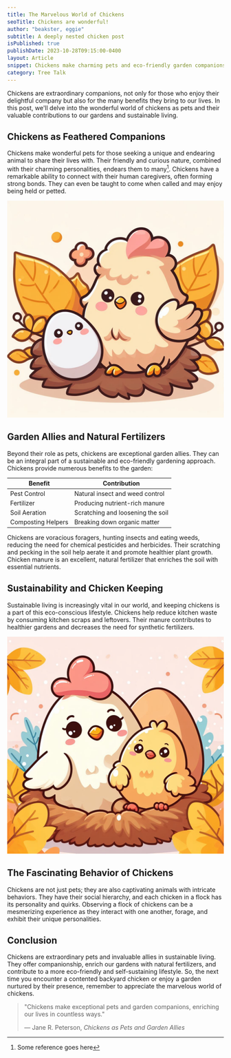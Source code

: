 ```yaml
---
title: The Marvelous World of Chickens
seoTitle: Chickens are wonderful!
author: "beakster, eggie"
subtitle: A deeply nested chicken post
isPublished: true
publishDate: 2023-10-28T09:15:00-0400
layout: Article
snippet: Chickens make charming pets and eco-friendly garden companions, enriching lives through their delightful personalities and natural contributions.
category: Tree Talk
---
```


Chickens are extraordinary companions, not only for those who enjoy their delightful company but also for the many benefits they bring to our lives. In this post, we'll delve into the wonderful world of chickens as pets and their valuable contributions to our gardens and sustainable living.

## Chickens as Feathered Companions

Chickens make wonderful pets for those seeking a unique and endearing animal to share their lives with. Their friendly and curious nature, combined with their charming personalities, endears them to many[^1]. Chickens have a remarkable ability to connect with their human caregivers, often forming strong bonds. They can even be taught to come when called and may enjoy being held or petted.

![chicken](chicken.jpeg)

## Garden Allies and Natural Fertilizers

Beyond their role as pets, chickens are exceptional garden allies. They can be an integral part of a sustainable and eco-friendly gardening approach. Chickens provide numerous benefits to the garden:

| Benefit             | Contribution                     |
|---------------------|----------------------------------|
| Pest Control        | Natural insect and weed control  |
| Fertilizer          | Producing nutrient-rich manure    |
| Soil Aeration       | Scratching and loosening the soil |
| Composting Helpers  | Breaking down organic matter     |

Chickens are voracious foragers, hunting insects and eating weeds, reducing the need for chemical pesticides and herbicides. Their scratching and pecking in the soil help aerate it and promote healthier plant growth. Chicken manure is an excellent, natural fertilizer that enriches the soil with essential nutrients.

## Sustainability and Chicken Keeping

Sustainable living is increasingly vital in our world, and keeping chickens is a part of this eco-conscious lifestyle. Chickens help reduce kitchen waste by consuming kitchen scraps and leftovers. Their manure contributes to healthier gardens and decreases the need for synthetic fertilizers.

![chicken2](nested_image_folder/chicken-2_with_underscore%20and%20some%20spaces%20.jpeg)


## The Fascinating Behavior of Chickens

Chickens are not just pets; they are also captivating animals with intricate behaviors. They have their social hierarchy, and each chicken in a flock has its personality and quirks. Observing a flock of chickens can be a mesmerizing experience as they interact with one another, forage, and exhibit their unique personalities.

## Conclusion

Chickens are extraordinary pets and invaluable allies in sustainable living. They offer companionship, enrich our gardens with natural fertilizers, and contribute to a more eco-friendly and self-sustaining lifestyle. So, the next time you encounter a contented backyard chicken or enjoy a garden nurtured by their presence, remember to appreciate the marvelous world of chickens.

> "Chickens make exceptional pets and garden companions, enriching our lives in countless ways."
>
> — Jane R. Peterson, *Chickens as Pets and Garden Allies*

[^1]: Some reference goes here

